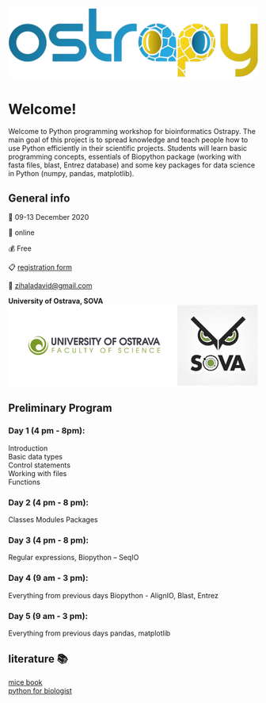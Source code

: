 <img src="logo.png" alt="drawing" width="800"/>


# Welcome!
Welcome to Python programming workshop for bioinformatics Ostrapy. The main goal of this project is to spread knowledge and teach people how to use Python efficiently in their scientific projects. Students will learn basic programming concepts, essentials of Biopython package (working with fasta files, blast, Entrez database) and some key packages for data science in Python (numpy, pandas, matplotlib).

## General info

  :date: 09-13 December 2020

 :school: online

 :moneybag: Free

 :clipboard: [registration form](https://forms.gle/t1piEpAA9b1AHtNX7)

 :e-mail: zihaladavid@gmail.com



**University of Ostrava, SOVA**
<img src="support.png" alt="drawing" width="800"/>

## Preliminary Program

### Day 1 (4 pm - 8pm):
Introduction \
Basic data types \
Control statements \
Working with files \
Functions 

### Day 2 (4 pm - 8 pm):
Classes
Modules
Packages

### Day 3 (4 pm - 8 pm):
Regular expressions, Biopython – SeqIO

### Day 4 (9 am - 3 pm):
Everything from previous days
Biopython - AlignIO, Blast, Entrez

### Day 5 (9 am - 3 pm):
Everything from previous days
pandas, matplotlib

## literature :books:

[mice book](https://leanpub.com/python_101)\
[python for biologist](https://books.google.com.tr/books/about/Python_for_Biologists.html?id=vnArvvqC918C&source=kp_book_description&redir_esc=y)
